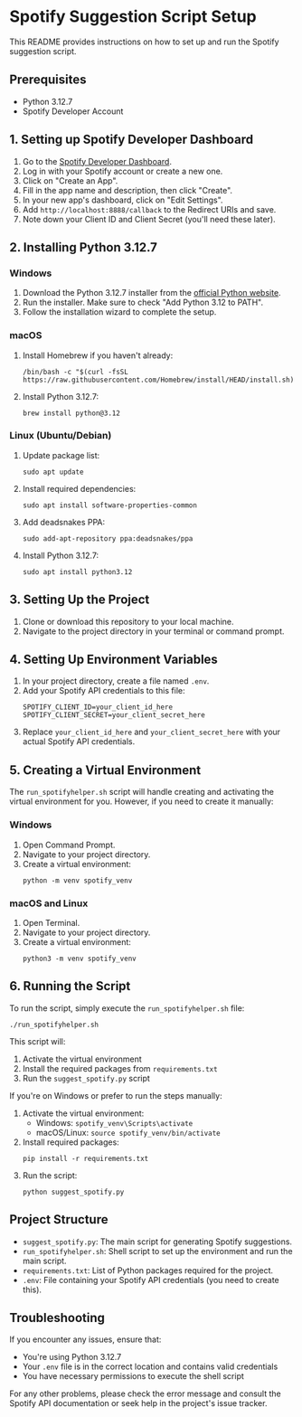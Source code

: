 # Spotify Suggestion Script Setup

This README provides instructions on how to set up and run the Spotify suggestion script.

## Prerequisites

- Python 3.12.7
- Spotify Developer Account

## 1. Setting up Spotify Developer Dashboard

1. Go to the [Spotify Developer Dashboard](https://developer.spotify.com/dashboard/).
2. Log in with your Spotify account or create a new one.
3. Click on "Create an App".
4. Fill in the app name and description, then click "Create".
5. In your new app's dashboard, click on "Edit Settings".
6. Add `http://localhost:8888/callback` to the Redirect URIs and save.
7. Note down your Client ID and Client Secret (you'll need these later).

## 2. Installing Python 3.12.7

### Windows

1. Download the Python 3.12.7 installer from the [official Python website](https://www.python.org/downloads/release/python-3127/).
2. Run the installer. Make sure to check "Add Python 3.12 to PATH".
3. Follow the installation wizard to complete the setup.

### macOS

1. Install Homebrew if you haven't already:
   ```
   /bin/bash -c "$(curl -fsSL https://raw.githubusercontent.com/Homebrew/install/HEAD/install.sh)"
   ```
2. Install Python 3.12.7:
   ```
   brew install python@3.12
   ```

### Linux (Ubuntu/Debian)

1. Update package list:
   ```
   sudo apt update
   ```
2. Install required dependencies:
   ```
   sudo apt install software-properties-common
   ```
3. Add deadsnakes PPA:
   ```
   sudo add-apt-repository ppa:deadsnakes/ppa
   ```
4. Install Python 3.12.7:
   ```
   sudo apt install python3.12
   ```

## 3. Setting Up the Project

1. Clone or download this repository to your local machine.
2. Navigate to the project directory in your terminal or command prompt.

## 4. Setting Up Environment Variables

1. In your project directory, create a file named `.env`.
2. Add your Spotify API credentials to this file:
   ```
   SPOTIFY_CLIENT_ID=your_client_id_here
   SPOTIFY_CLIENT_SECRET=your_client_secret_here
   ```
3. Replace `your_client_id_here` and `your_client_secret_here` with your actual Spotify API credentials.

## 5. Creating a Virtual Environment

The `run_spotifyhelper.sh` script will handle creating and activating the virtual environment for you. However, if you need to create it manually:

### Windows

1. Open Command Prompt.
2. Navigate to your project directory.
3. Create a virtual environment:
   ```
   python -m venv spotify_venv
   ```

### macOS and Linux

1. Open Terminal.
2. Navigate to your project directory.
3. Create a virtual environment:
   ```
   python3 -m venv spotify_venv
   ```

## 6. Running the Script

To run the script, simply execute the `run_spotifyhelper.sh` file:

```
./run_spotifyhelper.sh
```

This script will:
1. Activate the virtual environment
2. Install the required packages from `requirements.txt`
3. Run the `suggest_spotify.py` script

If you're on Windows or prefer to run the steps manually:

1. Activate the virtual environment:
   - Windows: `spotify_venv\Scripts\activate`
   - macOS/Linux: `source spotify_venv/bin/activate`
2. Install required packages:
   ```
   pip install -r requirements.txt
   ```
3. Run the script:
   ```
   python suggest_spotify.py
   ```

## Project Structure

- `suggest_spotify.py`: The main script for generating Spotify suggestions.
- `run_spotifyhelper.sh`: Shell script to set up the environment and run the main script.
- `requirements.txt`: List of Python packages required for the project.
- `.env`: File containing your Spotify API credentials (you need to create this).

## Troubleshooting

If you encounter any issues, ensure that:
- You're using Python 3.12.7
- Your `.env` file is in the correct location and contains valid credentials
- You have necessary permissions to execute the shell script

For any other problems, please check the error message and consult the Spotify API documentation or seek help in the project's issue tracker.
